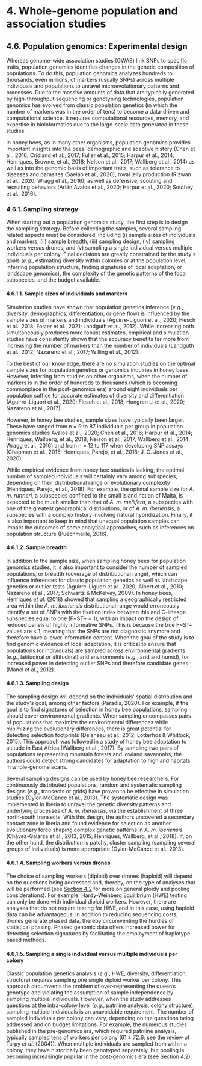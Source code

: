 # 4. Whole-genome population and association studies

## 4.6. Population genomics: Experimental design

Whereas genome-wide association studies (GWAS) link SNPs to specific traits, population genomics identifies changes in the genetic composition of populations. To do this, population genomics analyzes hundreds to thousands, even millions, of markers (usually SNPs) across multiple individuals and populations to unravel microevolutionary patterns and processes. Due to the massive amounts of data that are typically generated by high-throughput sequencing or genotyping technologies, population genomics has evolved from classic population genetics (in which the number of markers was in the order of tens) to become a data-driven and computational science. It requires computational resources, memory, and expertise in bioinformatics due to the large-scale data generated in these studies.

In honey bees, as in many other organisms, population genomics provides important insights into the bees’ demographic and adaptive history (Chen et al., 2016; Cridland et al., 2017; Fuller et al., 2015; Harpur et al., 2014; Henriques, Browne, et al., 2018; Nelson et al., 2017; Wallberg et al., 2014) as well as into the genomic basis of important traits, such as tolerance to diseases and parasites (Saelao et al., 2020), royal jelly production (Rizwan et al., 2020; Wragg et al., 2016), as well as defensive, scouting and recruiting behaviors (Arián Avalos et al., 2020; Harpur et al., 2020; Southey et al., 2016).

### 4.6.1. Sampling strategy

When starting out a population genomics study, the first step is to design the sampling strategy. Before collecting the samples, several sampling-related aspects must be considered, including (i) sample sizes of individuals and markers, (ii) sample breadth, (iii) sampling design, (iv) sampling workers versus drones, and (v) sampling a single individual versus multiple individuals per colony. Final decisions are greatly constrained by the study's goals (*e.g.*, estimating diversity within colonies or at the population level, inferring population structure, finding signatures of local adaptation, or landscape genomics), the complexity of the genetic patterns of the focal subspecies, and the budget available.

#### 4.6.1.1. Sample sizes of individuals and markers

Simulation studies have shown that population genetics inference (*e.g.*, diversity, demographics, differentiation, or gene flow) is influenced by the sample sizes of markers and individuals (Aguirre-Liguori et al., 2020; Flesch et al., 2018; Foster et al., 2021; Landguth et al., 2012). While increasing both simultaneously produces more robust estimates, empirical and simulation studies have consistently shown that the accuracy benefits far more from increasing the number of markers than the number of individuals (Landguth et al., 2012; Nazareno et al., 2017; Willing et al., 2012).

To the best of our knowledge, there are no simulation studies on the optimal sample sizes for population genetics or genomics inquiries in honey bees. However, inferring from studies on other organisms, when the number of markers is in the order of hundreds to thousands (which is becoming commonplace in the post-genomics era) around eight individuals per population suffice for accurate estimates of diversity and differentiation (Aguirre-Liguori et al., 2020; Flesch et al., 2018; Hongran Li et al., 2020; Nazareno et al., 2017).

However, in honey bee studies, sample sizes have typically been larger. These have ranged from n = 9 to 87 individuals per group in population genomics studies Avalos et al., 2020; Chen et al., 2016; Harpur et al., 2014; Henriques, Wallberg, et al., 2018; Nelson et al., 2017; Wallberg et al., 2014; Wragg et al., 2016) and from n = 12 to 117 when developing SNP assays (Chapman et al., 2015; Henriques, Parejo, et al., 2018; J. C. Jones et al., 2020).

While empirical evidence from honey bee studies is lacking, the optimal number of sampled individuals will certainly vary among subspecies, depending on their distributional range or evolutionary complexity (Henriques, Parejo, et al., 2018). For example, the optimal sample size for *A. m. ruttneri*, a subspecies confined to the small island nation of Malta, is expected to be much smaller than that of *A. m. mellifera*, a subspecies with one of the greatest geographical distributions, or of *A. m. iberiensis*, a subspecies with a complex history involving natural hybridization. Finally, it is also important to keep in mind that unequal population samples can impact the outcomes of some analytical approaches, such as inferences on population structure (Puechmaille, 2016).

#### 4.6.1.2. Sample breadth

In addition to the sample size, when sampling honey bees for population genomics studies, it is also important to consider the number of sampled populations, or breadth (coverage of distributional range), which can influence inferences for classic population genetics as well as landscape genetics or outlier tests (Aguirre-Liguori et al., 2020; Albert et al., 2010; Nazareno et al., 2017; Schwartz & McKelvey, 2009). In honey bees, Henriques *et al.* (2018) showed that sampling a geographically restricted area within the *A. m. iberiensis* distributional range would erroneously identify a set of SNPs with the fixation index between this and C-lineage subspecies equal to one (F~ST~ = 1), with an impact on the design of reduced panels of highly informative SNPs. This is because the true F~ST~ values are \< 1, meaning that the SNPs are not diagnostic anymore and therefore have a lower information content. When the goal of the study is to find genomic evidence of local adaptation, it is critical to ensure that populations (or individuals) are sampled across environmental gradients (*e.g.*, latitudinal or altitudinal) and environments (*e.g.*, arid and humid), for increased power in detecting outlier SNPs and therefore candidate genes (Manel et al., 2012).

#### 4.6.1.3. Sampling design

The sampling design will depend on the individuals' spatial distribution and the study's goal, among other factors (Paradis, 2020). For example, if the goal is to find signatures of selection in honey bee populations, sampling should cover environmental gradients. When sampling encompasses pairs of populations that maximize the environmental differences while minimizing the evolutionary differences, there is great potential for detecting selection footprints (Delaneau et al., 2012; Lotterhos & Whitlock, 2015). This approach was followed in a study of honey bee adaptation to altitude in East Africa (Wallberg et al., 2017). By sampling two pairs of populations representing mountain forests and lowland savannahs, the authors could detect strong candidates for adaptation to highland habitats in whole-genome scans.

Several sampling designs can be used by honey bee researchers. For continuously distributed populations, random and systematic sampling designs (*e.g.*, transects or grids) have proven to be effective in simulation studies (Oyler-McCance et al., 2013). The systematic design was implemented in Iberia to unravel the genetic diversity patterns and underlying processes of *A. m. iberiensis*, via the establishment of three north-south transects. With this design, the authors uncovered a secondary contact zone in Iberia and found evidence for selection as another evolutionary force shaping complex genetic patterns in *A. m. iberiensis* (Chávez-Galarza et al., 2013, 2015; Henriques, Wallberg, et al., 2018). If, on the other hand, the distribution is patchy, cluster sampling (sampling several groups of individuals) is more appropriate (Oyler-McCance et al., 2013).

#### 4.6.1.4. Sampling workers versus drones

The choice of sampling workers (diploid) over drones (haploid) will depend on the questions being addressed and, thereby, on the type of analyses that will be performed (see [Section 4.2](https://maevatecher.github.io/standard-methods-apis-omics/Part_4_2/) for more on general ploidy and pooling considerations). For example, Hardy-Weinberg Equilibrium (HWE) testing can only be done with individual diploid workers. However, there are analyses that do not require testing for HWE, and in this case, using haploid data can be advantageous. In addition to reducing sequencing costs, drones generate phased data, thereby circumventing the hurdles of statistical phasing. Phased genomic data offers increased power for detecting selection signatures by facilitating the employment of haplotype-based methods.

#### 4.6.1.5. Sampling a single individual versus multiple individuals per colony

Classic population genetics analysis (*e.g.*, HWE, diversity, differentiation, structure) requires sampling one single diploid worker per colony. This approach circumvents the problem of over-representing the queen’s genotype and violating the assumption of sample independence by sampling multiple individuals. However, when the study addresses questions at the intra-colony level (*e.g.*, patriline analysis, colony structure), sampling multiple individuals is an unavoidable requirement. The number of sampled individuals per colony can vary, depending on the questions being addressed and on budget limitations. For example, the numerous studies published in the pre-genomics era, which required patriline analysis, typically sampled tens of workers per colony (61 ± 72.6; see the review of Tarpy *et al.* (2004)). When multiple individuals are sampled from within a colony, they have historically been genotyped separately, but pooling is becoming increasingly popular in the post-genomics era (see [Section 4.2](https://maevatecher.github.io/standard-methods-apis-omics/Part_4_2/)).


